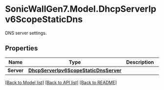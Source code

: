 # SonicWallGen7.Model.DhcpServerIpv6ScopeStaticDns
DNS server settings.

## Properties

Name | Type | Description | Notes
------------ | ------------- | ------------- | -------------
**Server** | [**DhcpServerIpv6ScopeStaticDnsServer**](DhcpServerIpv6ScopeStaticDnsServer.md) |  | [optional] 

[[Back to Model list]](../README.md#documentation-for-models) [[Back to API list]](../README.md#documentation-for-api-endpoints) [[Back to README]](../README.md)

